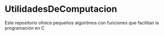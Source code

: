 # UtilidadesDeComputacion
Este repositorio ofrece pequeños algoritmos con funciones que facilitan la programación en C

